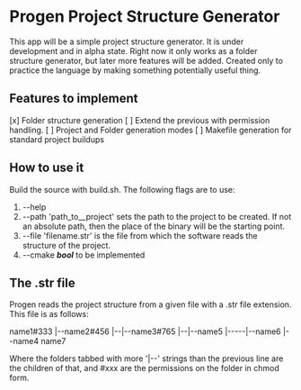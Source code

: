# Progen Project Structure Generator
This app will be a simple project structure generator. It is under development and in alpha state. Right now it only works as a folder structure generator, but later more features will be added. Created only to practice the language by making something potentially useful thing.

## Features to implement
[x] Folder structure generation
[ ] Extend the previous with permission handling.
[ ] Project and Folder generation modes
[ ] Makefile generation for standard project buildups

## How to use it
Build the source with build.sh. The following flags are to use:
1. --help
2. --path 'path_to__project' sets the path to the project to be created. If not an absolute path, then the place of the binary will be the starting point.
3. --file 'filename.str' is the file from which the software reads the structure of the project.
4. --cmake ***bool*** to be implemented

## The .str file
Progen reads the project structure from a given file with a .str file extension. This file is as follows:

name1#333
|--name2#456
|--|--name3#765
|--|--name5
|-----|--name6
|--name4
name7

Where the folders tabbed with more '|--' strings than the previous line are the children of that, and #xxx are the permissions on the folder in chmod form.